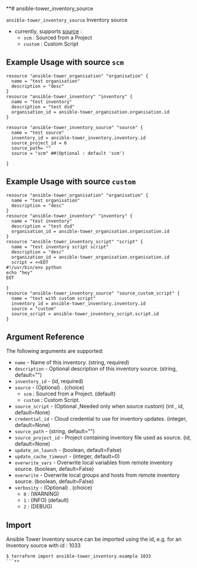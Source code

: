 
**# ansible-tower_inventory_source

`ansible-tower_inventory_source` Inventory source 
* currently, supports [source](#source) : 
  * `scm` : Sourced from a Project
  * `custom` : Custom Script

## Example Usage with source `scm`

```hcl
resource "ansible-tower_organisation" "organisation" {
  name = "test organisation"
  description = "desc"
}
resource "ansible-tower_inventory" "inventory" {
  name = "test inventory"
  description = "test dsd"
  organisation_id = ansible-tower_organisation.organisation.id
}

resource "ansible-tower_inventory_source" "source" {
  name = "test source"
  inventory_id = ansible-tower_inventory.inventory.id
  source_project_id = 6
  source_path= ""
  source = "scm" ##(Optional : default 'scm')

}

```

## Example Usage with source `custom`

```hcl
resource "ansible-tower_organisation" "organisation" {
  name = "test organisation"
  description = "desc"
}
resource "ansible-tower_inventory" "inventory" {
  name = "test inventory"
  description = "test dsd"
  organisation_id = ansible-tower_organisation.organisation.id
}
resource "ansible-tower_inventory_script" "script" {
  name = "test inventory script script"
  description = "desc"
  organization_id = ansible-tower_organisation.organisation.id
  script = <<EOT
#!/usr/bin/env python
echo "hey"
EOT

}
resource "ansible-tower_inventory_source" "source_custom_script" {
  name = "test with custom script"
  inventory_id = ansible-tower_inventory.inventory.id
  source = "custom"
  source_script = ansible-tower_inventory_script.script.id
}
```

## Argument Reference

The following arguments are supported:

* `name` - Name of this inventory. (string, required)
* `description` - Optional description of this inventory source. (string, default="")
* `inventory_id` - (id, required)
*  <a id="source">`source`</a> -  (Optional) . (choice)
    * `scm` :  Sourced from a Project. (default)
    * `custom` : Custom Script.
* `source_script` - (Optional ,Needed only when source custom) (int , id, default=None)
* `credential_id` - Cloud credential to use for inventory updates. (integer, default=None)
* `source_path` - (string, default="")
* `source_project_id` - Project containing inventory file used as source. (id, default=None)
* `update_on_launch` - (boolean, default=False)
* `update_cache_timeout` - (integer, default=0)
* `overwrite_vars` -  Overwrite local variables from remote inventory source. (boolean, default=False)
* `overwrite` -   Overwrite local groups and hosts from remote inventory source. (boolean, default=False)
* `verbosity` - (Optional) . (choice)
  * `0` :  (WARNING)
  * `1` :  (INFO) (default)
  * `2` :  (DEBUG)
  
## Import

Ansible Tower Inventory source can be imported using the id, e.g. for an Inventory source with id : 1033

```sh
$ terraform import ansible-tower_inventory.example 1033
```**


